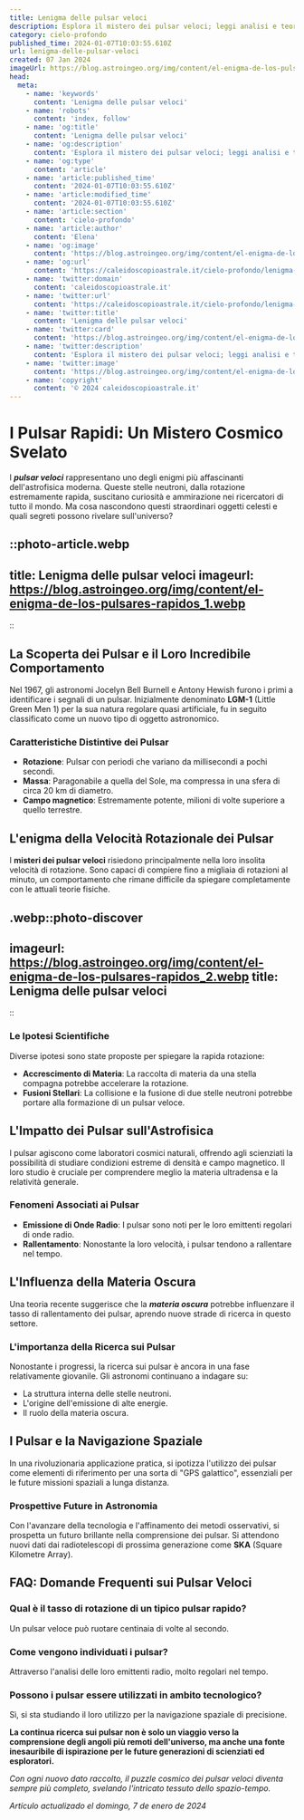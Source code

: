 ```yaml
---
title: Lenigma delle pulsar veloci
description: Esplora il mistero dei pulsar veloci; leggi analisi e teorie affascinanti che stanno intrigando gli astronomi. Scopri di più sul blog!
category: cielo-profondo
published_time: 2024-01-07T10:03:55.610Z
url: lenigma-delle-pulsar-veloci
created: 07 Jan 2024
imageUrl: https://blog.astroingeo.org/img/content/el-enigma-de-los-pulsares-rapidos_1.webp
head:
  meta:
    - name: 'keywords'
      content: 'Lenigma delle pulsar veloci'
    - name: 'robots'
      content: 'index, follow'
    - name: 'og:title'
      content: 'Lenigma delle pulsar veloci'
    - name: 'og:description'
      content: 'Esplora il mistero dei pulsar veloci; leggi analisi e teorie affascinanti che stanno intrigando gli astronomi. Scopri di più sul blog!'
    - name: 'og:type'
      content: 'article'
    - name: 'article:published_time'
      content: '2024-01-07T10:03:55.610Z'
    - name: 'article:modified_time'
      content: '2024-01-07T10:03:55.610Z'
    - name: 'article:section'
      content: 'cielo-profondo'
    - name: 'article:author'
      content: 'Elena'
    - name: 'og:image'
      content: 'https://blog.astroingeo.org/img/content/el-enigma-de-los-pulsares-rapidos_1.webp'
    - name: 'og:url'
      content: 'https://caleidoscopioastrale.it/cielo-profondo/lenigma-delle-pulsar-veloci'
    - name: 'twitter:domain'
      content: 'caleidoscopioastrale.it'
    - name: 'twitter:url'
      content: 'https://caleidoscopioastrale.it/cielo-profondo/lenigma-delle-pulsar-veloci'
    - name: 'twitter:title'
      content: 'Lenigma delle pulsar veloci'
    - name: 'twitter:card'
      content: 'https://blog.astroingeo.org/img/content/el-enigma-de-los-pulsares-rapidos_1.webp'
    - name: 'twitter:description'
      content: 'Esplora il mistero dei pulsar veloci; leggi analisi e teorie affascinanti che stanno intrigando gli astronomi. Scopri di più sul blog!'
    - name: 'twitter:image'
      content: 'https://blog.astroingeo.org/img/content/el-enigma-de-los-pulsares-rapidos_1.webp'
    - name: 'copyright'
      content: '© 2024 caleidoscopioastrale.it'
---
```

# I Pulsar Rapidi: Un Mistero Cosmico Svelato

I ***pulsar veloci*** rappresentano uno degli enigmi più affascinanti dell'astrofisica moderna. Queste stelle neutroni, dalla rotazione estremamente rapida, suscitano curiosità e ammirazione nei ricercatori di tutto il mondo. Ma cosa nascondono questi straordinari oggetti celesti e quali segreti possono rivelare sull'universo?

::photo-article.webp
---
title: Lenigma delle pulsar veloci
imageurl: https://blog.astroingeo.org/img/content/el-enigma-de-los-pulsares-rapidos_1.webp
---
::

## La Scoperta dei Pulsar e il Loro Incredibile Comportamento

Nel 1967, gli astronomi Jocelyn Bell Burnell e Antony Hewish furono i primi a identificare i segnali di un pulsar. Inizialmente denominato **LGM-1** (Little Green Men 1) per la sua natura regolare quasi artificiale, fu in seguito classificato come un nuovo tipo di oggetto astronomico.

### Caratteristiche Distintive dei Pulsar

- **Rotazione**: Pulsar con periodi che variano da millisecondi a pochi secondi.
- **Massa**: Paragonabile a quella del Sole, ma compressa in una sfera di circa 20 km di diametro.
- **Campo magnetico**: Estremamente potente, milioni di volte superiore a quello terrestre.

## L'enigma della Velocità Rotazionale dei Pulsar

I **misteri dei pulsar veloci** risiedono principalmente nella loro insolita velocità di rotazione. Sono capaci di compiere fino a migliaia di rotazioni al minuto, un comportamento che rimane difficile da spiegare completamente con le attuali teorie fisiche.

.webp::photo-discover
---
imageurl: https://blog.astroingeo.org/img/content/el-enigma-de-los-pulsares-rapidos_2.webp
title: Lenigma delle pulsar veloci
---
::

### Le Ipotesi Scientifiche

Diverse ipotesi sono state proposte per spiegare la rapida rotazione:

- **Accrescimento di Materia**: La raccolta di materia da una stella compagna potrebbe accelerare la rotazione.
- **Fusioni Stellari**: La collisione e la fusione di due stelle neutroni potrebbe portare alla formazione di un pulsar veloce.

## L'Impatto dei Pulsar sull'Astrofisica

I pulsar agiscono come laboratori cosmici naturali, offrendo agli scienziati la possibilità di studiare condizioni estreme di densità e campo magnetico. Il loro studio è cruciale per comprendere meglio la materia ultradensa e la relatività generale.

### Fenomeni Associati ai Pulsar

- **Emissione di Onde Radio**: I pulsar sono noti per le loro emittenti regolari di onde radio.
- **Rallentamento**: Nonostante la loro velocità, i pulsar tendono a rallentare nel tempo.

## L'Influenza della Materia Oscura

Una teoria recente suggerisce che la ***materia oscura*** potrebbe influenzare il tasso di rallentamento dei pulsar, aprendo nuove strade di ricerca in questo settore.

### L'importanza della Ricerca sui Pulsar

Nonostante i progressi, la ricerca sui pulsar è ancora in una fase relativamente giovanile. Gli astronomi continuano a indagare su:

- La struttura interna delle stelle neutroni.
- L'origine dell'emissione di alte energie.
- Il ruolo della materia oscura.

## I Pulsar e la Navigazione Spaziale

In una rivoluzionaria applicazione pratica, si ipotizza l'utilizzo dei pulsar come elementi di riferimento per una sorta di "GPS galattico", essenziali per le future missioni spaziali a lunga distanza.

### Prospettive Future in Astronomia

Con l'avanzare della tecnologia e l'affinamento dei metodi osservativi, si prospetta un futuro brillante nella comprensione dei pulsar. Si attendono nuovi dati dai radiotelescopi di prossima generazione come **SKA** (Square Kilometre Array).

## FAQ: Domande Frequenti sui Pulsar Veloci

### Qual è il tasso di rotazione di un tipico pulsar rapido?
Un pulsar veloce può ruotare centinaia di volte al secondo.

### Come vengono individuati i pulsar?
Attraverso l'analisi delle loro emittenti radio, molto regolari nel tempo.

### Possono i pulsar essere utilizzati in ambito tecnologico?
Sì, si sta studiando il loro utilizzo per la navigazione spaziale di precisione.

**La continua ricerca sui pulsar non è solo un viaggio verso la comprensione degli angoli più remoti dell'universo, ma anche una fonte inesauribile di ispirazione per le future generazioni di scienziati ed esploratori.**

*Con ogni nuovo dato raccolto, il puzzle cosmico dei pulsar veloci diventa sempre più completo, svelando l'intricato tessuto dello spazio-tempo.*

_Artículo actualizado el domingo, 7 de enero de 2024_